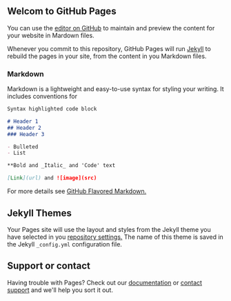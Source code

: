 ## Welcom to GitHub Pages

You can use the [editor on GitHub](https://github.com/CaleGriggs/CaleGriggs.github.io/edit/gh-pages/index.md) to maintain and preview the content for your website in Mardown files.

Whenever you commit to this repository, GitHub Pages will run [Jekyll](https://jekyllrb.com/) to rebuild the pages in your site, from the content in you Markdown files.

### Markdown

Markdown is a lightweight and easy-to-use syntax for styling your writing. It includes conventions for

```markdown
Syntax highlighted code block

# Header 1
## Header 2
### Header 3

- Bulleted
- List

**Bold and _Italic_ and 'Code' text

[Link](url) and ![image](src)
```

For more details see [GitHub Flavored Markdown.](https://guides.github.com/features/mastering-markdown/)

## Jekyll Themes

Your Pages site will use the layout and styles from the Jekyll theme you have selected in you [repository settings.]() The name of this theme is saved in the Jekyll `_config.yml` configuration file.

## Support or contact

Having trouble with Pages? Check out our [documentation]() or [contact support]() and we'll help you sort it out.
